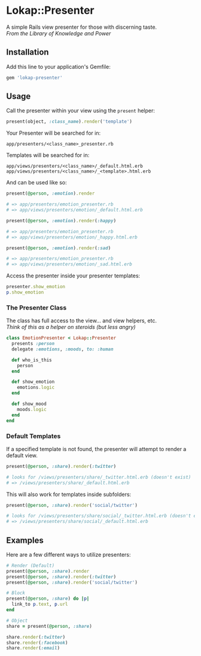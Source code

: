 # Lokap::Presenter

A simple Rails view presenter for those with discerning taste.  
_From the Library of Knowledge and Power_

## Installation

Add this line to your application's Gemfile:

```ruby
gem 'lokap-presenter'
```

## Usage

Call the presenter within your view using the `present` helper:

```ruby
present(object, :class_name).render('template')
```

Your Presenter will be searched for in:

```
app/presenters/<class_name>_presenter.rb
```

Templates will be searched for in:

```
app/views/presenters/<class_name>/_default.html.erb
app/views/presenters/<class_name>/_<template>.html.erb
```

And can be used like so:

```ruby
present(@person, :emotion).render

# => app/presenters/emotion_presenter.rb
# => app/views/presenters/emotion/_default.html.erb

present(@person, :emotion).render(:happy)

# => app/presenters/emotion_presenter.rb
# => app/views/presenters/emotion/_happy.html.erb

present(@person, :emotion).render(:sad)

# => app/presenters/emotion_presenter.rb
# => app/views/presenters/emotion/_sad.html.erb
```

Access the presenter inside your presenter templates:

```ruby
presenter.show_emotion
p.show_emotion
```

### The Presenter Class

The class has full access to the view... and view helpers, etc.  
_Think of this as a helper on steroids (but less angry)_

```ruby
class EmotionPresenter < Lokap::Presenter
  presents :person
  delegate :emotions, :moods, to: :human

  def who_is_this
    person
  end

  def show_emotion
    emotions.logic
  end

  def show_mood
    moods.logic
  end
end
```

### Default Templates

If a specified template is not found, the presenter will attempt to render a
default view.

```ruby
present(@person, :share).render(:twitter)

# looks for /views/presenters/share/_twitter.html.erb (doesn't exist)
# => /views/presenters/share/_default.html.erb
```

This will also work for templates inside subfolders:

```ruby
present(@person, :share).render('social/twitter')

# looks for /views/presenters/share/social/_twitter.html.erb (doesn't exist)
# => /views/presenters/share/social/_default.html.erb
```

## Examples

Here are a few different ways to utilize presenters:

```ruby
# Render (Default)
present(@person, :share).render
present(@person, :share).render(:twitter)
present(@person, :share).render('social/twitter')

# Block
present(@person, :share) do |p|
  link_to p.text, p.url
end

# Object
share = present(@person, :share)

share.render(:twitter)
share.render(:facebook)
share.render(:email)
```


